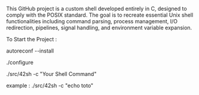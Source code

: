 This GitHub project is a custom shell developed entirely in C, designed to comply with the POSIX standard.
The goal is to recreate essential Unix shell functionalities including command parsing, process management, I/O redirection, pipelines, signal handling, and environment variable expansion.

To Start the Project : 

autoreconf --install 

./configure

./src/42sh -c "Your Shell Command"



example : ./src/42sh -c "echo toto"

